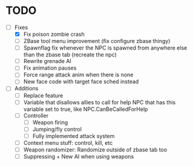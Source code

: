 # TODO
- [ ] Fixes
    - [x] Fix poison zombie crash
    - [ ] ZBase tool menu improvement (fix configure zbase thingy)
    - [ ] Spawnflag fix whenever the NPC is spawned from anywhere else than the zbase tab (recreate the npc)
    - [ ] Rewrite grenade AI
    - [ ] Fix animation pauses
    - [ ] Force range attack anim when there is none
    - [ ] New face code with target face sched instead
- [ ] Additions
    - [ ] Replace feature
    - [ ] Variable that disallows allies to call for help NPC that has this variable set to true, like NPC.CanBeCalledForHelp
    - [ ] Controller
        - [ ] Weapon firing
        - [ ] Jumping/fly control
        - [ ] Fully implemented attack system
    - [ ] Context menu stuff: control, kill, etc
    - [ ] Weapon randomizer: Randomize outside of zbase tab too
    - [ ] Suppressing + New AI when using weapons
